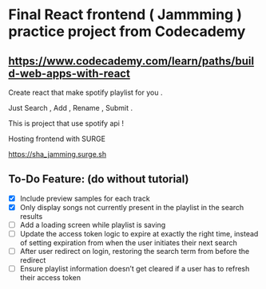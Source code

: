 # Final React frontend ( Jammming ) practice project from Codecademy
## https://www.codecademy.com/learn/paths/build-web-apps-with-react
Create react that make spotify playlist for you .

Just Search , Add , Rename , Submit .

This is project that use spotify api !

Hosting frontend with SURGE

https://sha_jamming.surge.sh

## To-Do Feature: (do without tutorial)
- [x] Include preview samples for each track
- [x] Only display songs not currently present in the playlist in the search results
- [ ] Add a loading screen while playlist is saving
- [ ] Update the access token logic to expire at exactly the right time, instead of setting expiration from when the user initiates their next search
- [ ] After user redirect on login, restoring the search term from before the redirect
- [ ] Ensure playlist information doesn’t get cleared if a user has to refresh their access token